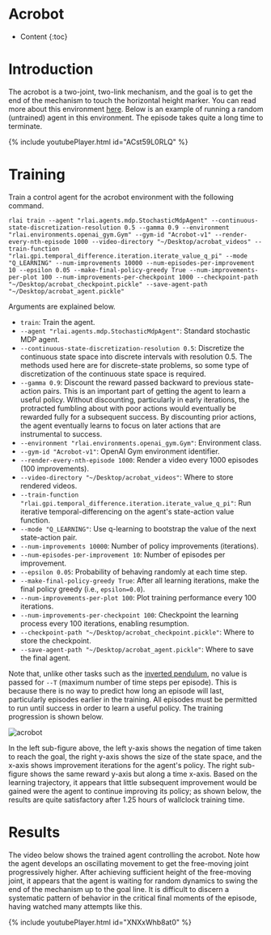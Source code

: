 # Acrobot
* Content
{:toc}
  
# Introduction
The acrobot is a two-joint, two-link mechanism, and the goal is to get the end of the mechanism to touch the horizontal 
height marker. You can read more about this environment [here](https://gym.openai.com/envs/Acrobot-v1/). Below is an 
example of running a random (untrained) agent in this environment. The episode takes quite a long time to terminate.

{% include youtubePlayer.html id="ACst59L0RLQ" %}

# Training
Train a control agent for the acrobot environment with the following command.
```
rlai train --agent "rlai.agents.mdp.StochasticMdpAgent" --continuous-state-discretization-resolution 0.5 --gamma 0.9 --environment "rlai.environments.openai_gym.Gym" --gym-id "Acrobot-v1" --render-every-nth-episode 1000 --video-directory "~/Desktop/acrobat_videos" --train-function "rlai.gpi.temporal_difference.iteration.iterate_value_q_pi" --mode "Q_LEARNING" --num-improvements 10000 --num-episodes-per-improvement 10 --epsilon 0.05 --make-final-policy-greedy True --num-improvements-per-plot 100 --num-improvements-per-checkpoint 1000 --checkpoint-path "~/Desktop/acrobat_checkpoint.pickle" --save-agent-path "~/Desktop/acrobat_agent.pickle"
```

Arguments are explained below.
* `train`:  Train the agent.
* `--agent "rlai.agents.mdp.StochasticMdpAgent"`:  Standard stochastic MDP agent. 
* `--continuous-state-discretization-resolution 0.5`:  Discretize the continuous state space into discrete intervals 
  with resolution 0.5. The methods used here are for discrete-state problems, so some type of discretization of the 
  continuous state space is required.
* `--gamma 0.9`:  Discount the reward passed backward to previous state-action pairs. This is an important part of 
  getting the agent to learn a useful policy. Without discounting, particularly in early iterations, the protracted
  fumbling about with poor actions would eventually be rewarded fully for a subsequent success. By discounting prior 
  actions, the agent eventually learns to focus on later actions that are instrumental to success.
* `--environment "rlai.environments.openai_gym.Gym"`:  Environment class. 
* `--gym-id "Acrobot-v1"`:  OpenAI Gym environment identifier.
* `--render-every-nth-episode 1000`:  Render a video every 1000 episodes (100 improvements).
* `--video-directory "~/Desktop/acrobat_videos"`:  Where to store rendered videos.
* `--train-function "rlai.gpi.temporal_difference.iteration.iterate_value_q_pi"`:  Run iterative temporal-differencing 
  on the agent's state-action value function. 
* `--mode "Q_LEARNING"`:  Use q-learning to bootstrap the value of the next state-action pair. 
* `--num-improvements 10000`:  Number of policy improvements (iterations).
* `--num-episodes-per-improvement 10`:  Number of episodes per improvement.
* `--epsilon 0.05`:  Probability of behaving randomly at each time step.
* `--make-final-policy-greedy True`:  After all learning iterations, make the final policy greedy (i.e., `epsilon=0.0`).
* `--num-improvements-per-plot 100`:  Plot training performance every 100 iterations.
* `--num-improvements-per-checkpoint 100`:  Checkpoint the learning process every 100 iterations, enabling resumption.
* `--checkpoint-path "~/Desktop/acrobat_checkpoint.pickle"`:  Where to store the checkpoint.
* `--save-agent-path "~/Desktop/acrobat_agent.pickle"`:  Where to save the final agent.

Note that, unlike other tasks such as the [inverted pendulum](inverted_pendulum.html), no value is passed for `--T` 
(maximum number of time steps per episode). This is because there is no way to predict how long an episode will last, 
particularly episodes earlier in the training. All episodes must be permitted to run until success in order to learn 
a useful policy. The training progression is shown below.

![acrobot](https://github.com/MatthewGerber/rlai/raw/master/trained_agents/acrobat/acrobat_training.png)

In the left sub-figure above, the left y-axis shows the negation of time taken to reach the goal, the right y-axis shows 
the size of the state space, and the x-axis shows improvement iterations for the agent's policy. The right sub-figure 
shows the same reward y-axis but along a time x-axis. Based on the learning trajectory, it appears that little 
subsequent improvement would be gained were the agent to continue improving its policy; as shown below, the results are 
quite satisfactory after 1.25 hours of wallclock training time.

# Results
The video below shows the trained agent controlling the acrobot. Note how the agent develops an oscillating movement to
get the free-moving joint progressively higher. After achieving sufficient height of the free-moving joint, it appears 
that the agent is waiting for random dynamics to swing the end of the mechanism up to the goal line. It is difficult to
discern a systematic pattern of behavior in the critical final moments of the episode, having watched many 
attempts like this.

{% include youtubePlayer.html id="XNXxWhb8at0" %}

